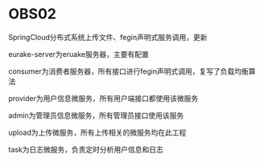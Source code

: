 # OBS02

SpringCloud分布式系统上传文件、fegin声明式服务调用，更新

eurake-server为eruake服务器，主要有配置

consumer为消费者服务器，所有接口进行fegin声明式调用，复写了负载均衡算法

provider为用户信息微服务，所有用户端接口都使用该微服务

admin为管理员信息微服务，所有管理员接口使用该服务

upload为上传微服务，所有上传相关的微服务均在此工程

task为日志微服务，负责定时分析用户信息和日志

